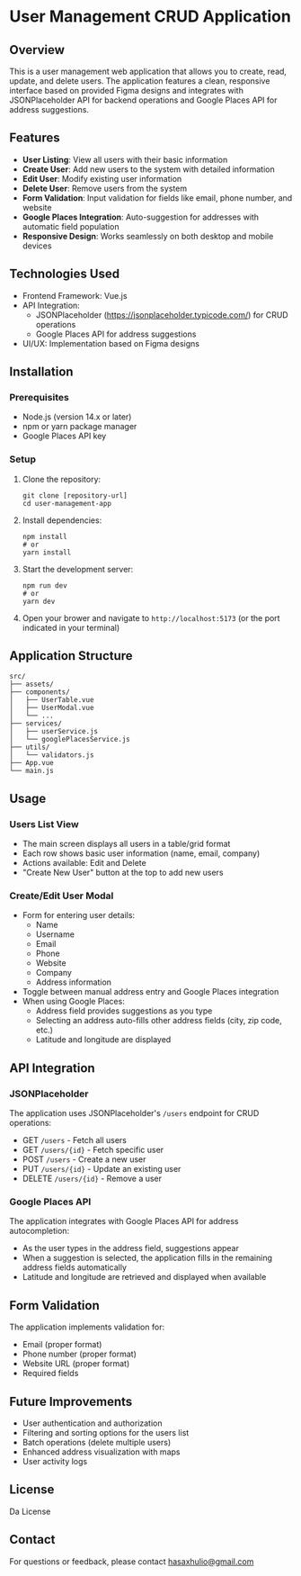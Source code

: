 # User Management CRUD Application

## Overview

This is a user management web application that allows you to create, read, update, and delete users. The application features a clean, responsive interface based on provided Figma designs and integrates with JSONPlaceholder API for backend operations and Google Places API for address suggestions.

## Features

- **User Listing**: View all users with their basic information
- **Create User**: Add new users to the system with detailed information
- **Edit User**: Modify existing user information
- **Delete User**: Remove users from the system
- **Form Validation**: Input validation for fields like email, phone number, and website
- **Google Places Integration**: Auto-suggestion for addresses with automatic field population
- **Responsive Design**: Works seamlessly on both desktop and mobile devices

## Technologies Used

- Frontend Framework: Vue.js
- API Integration:
  - JSONPlaceholder (https://jsonplaceholder.typicode.com/) for CRUD operations
  - Google Places API for address suggestions
- UI/UX: Implementation based on Figma designs

## Installation

### Prerequisites

- Node.js (version 14.x or later)
- npm or yarn package manager
- Google Places API key

### Setup

1. Clone the repository:

   ```
   git clone [repository-url]
   cd user-management-app
   ```

2. Install dependencies:

   ```
   npm install
   # or
   yarn install
   ```

3. Start the development server:

   ```
   npm run dev
   # or
   yarn dev
   ```

4. Open your brower and navigate to `http://localhost:5173` (or the port indicated in your terminal)

## Application Structure

```
src/
├── assets/
├── components/
│   ├── UserTable.vue
│   ├── UserModal.vue
│   └── ...
├── services/
│   ├── userService.js
│   └── googlePlacesService.js
├── utils/
│   └── validators.js
├── App.vue
└── main.js
```

## Usage

### Users List View

- The main screen displays all users in a table/grid format
- Each row shows basic user information (name, email, company)
- Actions available: Edit and Delete
- "Create New User" button at the top to add new users

### Create/Edit User Modal

- Form for entering user details:
  - Name
  - Username
  - Email
  - Phone
  - Website
  - Company
  - Address information
- Toggle between manual address entry and Google Places integration
- When using Google Places:
  - Address field provides suggestions as you type
  - Selecting an address auto-fills other address fields (city, zip code, etc.)
  - Latitude and longitude are displayed

## API Integration

### JSONPlaceholder

The application uses JSONPlaceholder's `/users` endpoint for CRUD operations:

- GET `/users` - Fetch all users
- GET `/users/{id}` - Fetch specific user
- POST `/users` - Create a new user
- PUT `/users/{id}` - Update an existing user
- DELETE `/users/{id}` - Remove a user

### Google Places API

The application integrates with Google Places API for address autocompletion:

- As the user types in the address field, suggestions appear
- When a suggestion is selected, the application fills in the remaining address fields automatically
- Latitude and longitude are retrieved and displayed when available

## Form Validation

The application implements validation for:

- Email (proper format)
- Phone number (proper format)
- Website URL (proper format)
- Required fields

## Future Improvements

- User authentication and authorization
- Filtering and sorting options for the users list
- Batch operations (delete multiple users)
- Enhanced address visualization with maps
- User activity logs

## License

Da License

## Contact

For questions or feedback, please contact hasaxhulio@gmail.com

